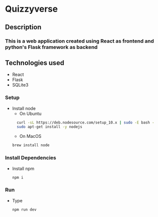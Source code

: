 # Quizzyverse

## Description
### This is a web application created using React as frontend and python's Flask framework as backend  

## Technologies used
- React
- Flask
- SQLite3

### Setup
- Install node
  - On Ubuntu
  ```bash
    curl -sL https://deb.nodesource.com/setup_10.x | sudo -E bash -
    sudo apt-get install -y nodejs 
    ```
    - On MacOS
    ```bash 
    brew install node
    ```
### Install Dependencies
- Install npm
    ```bash
    npm i
    ```
### Run
- Type
    ```bash
    npm run dev
    ```
    

